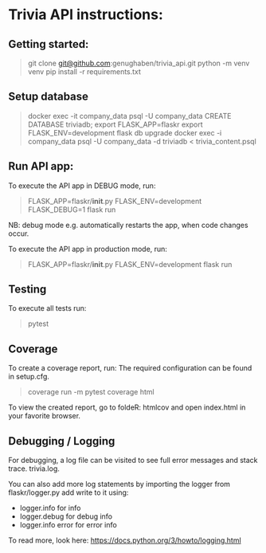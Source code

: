# Trivia API instructions:

## Getting started:

> git clone git@github.com:genughaben/trivia_api.git
> python -m venv venv
> pip install -r requirements.txt

## Setup database

> docker exec -it company_data psql -U company_data
> CREATE DATABASE triviadb;
> export FLASK_APP=flaskr
> export FLASK_ENV=development
> flask db upgrade
> docker exec -i company_data psql -U company_data -d triviadb < trivia_content.psql

## Run API app:

To execute the API app in DEBUG mode, run:

> FLASK_APP=flaskr/__init__.py FLASK_ENV=development FLASK_DEBUG=1 flask run

NB: debug mode e.g. automatically restarts the app, when code changes occur.

To execute the API app in production mode, run:

> FLASK_APP=flaskr/__init__.py FLASK_ENV=development flask run

## Testing

To execute all tests run:

> pytest

## Coverage

To create a coverage report, run:
The required configuration can be found in setup.cfg.

> coverage run -m pytest
> coverage html

To view the created report, go to foldeR: htmlcov and open index.html in your favorite browser.

## Debugging / Logging

For debugging, a log file can be visited to see full error messages and stack trace.
trivia.log.

You can also add more log statements by importing the logger from flaskr/logger.py add write to it using:
* logger.info for info
* logger.debug for debug info
* logger.info error for error info

To read more, look here: https://docs.python.org/3/howto/logging.html
